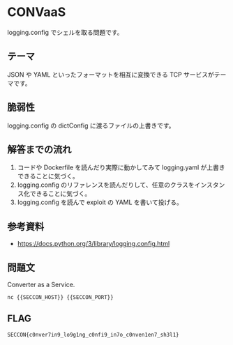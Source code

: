 # CONVaaS

logging.config でシェルを取る問題です。

## テーマ

JSON や YAML といったフォーマットを相互に変換できる TCP サービスがテーマです。

## 脆弱性

logging.config の dictConfig に渡るファイルの上書きです。

## 解答までの流れ

1. コードや Dockerfile を読んだり実際に動かしてみて logging.yaml が上書きできることに気づく。
2. logging.config のリファレンスを読んだりして、任意のクラスをインスタンス化できることに気づく。
3. logging.config を読んで exploit の YAML を書いて投げる。

## 参考資料

- https://docs.python.org/3/library/logging.config.html

## 問題文

Converter as a Service.

`nc {{SECCON_HOST}} {{SECCON_PORT}}`

## FLAG

`SECCON{c0nver7in9_lo9g1ng_c0nfi9_in7o_c0nven1en7_sh3l1}`
